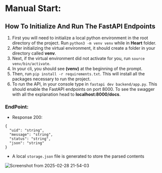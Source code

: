 # Manual Start:
## How To Initialize And Run The FastAPI Endpoints

1. First you will need to initialize a local python environment in the root directory of the project. Run `python3 -m venv venv` while
   in <b>Heart</b> folder.
2. After initializing the virtual environment, it should create a folder in your directory called <b>venv</b>.
3. Next, if the virtual environment did not activate for you, run `source venv/bin/activate`.
4. In your cli, you should see <b>(venv)</b> at the beginning of the prompt.
5. Then, run `pip install -r requirements.txt`. This will install all the packages necessary to run the project.
6. To run the API, in your console type in `fastapi dev backend/app.py`. This should enable the FastAPI endpoints on port 8000. To see the swagger with all the explanation head to <b>localhost:8000/docs</b>.
### EndPoint:
- Response 200: 
```
{
  "uid": "string",
  "message": "string",
  "status": "string",
  "json": "string"
}
```

- A local `storage.json` file is generated to store the parsed contents

![Screenshot from 2025-02-28 21-54-03](https://github.com/user-attachments/assets/31c26de6-e156-4e25-8057-efe9bc03fcf8)

